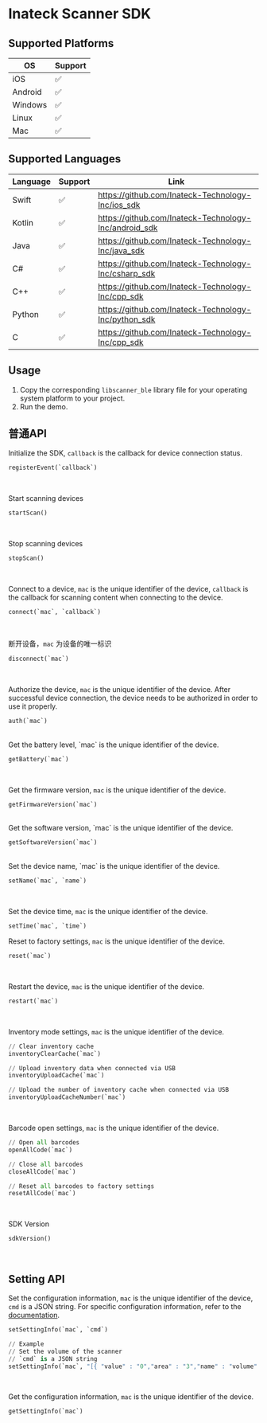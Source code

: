 # Inateck Scanner SDK

## Supported Platforms

| OS | Support |
| ------- | ------- |
| iOS | &#x2705; |
| Android | &#x2705; |
| Windows | &#x2705; |
| Linux | &#x2705; |
| Mac | &#x2705; |

## Supported Languages
   
| Language | Support | Link |
| ------- | ------- | ------- |
| Swift | &#x2705; | https://github.com/Inateck-Technology-Inc/ios_sdk |
| Kotlin | &#x2705; | https://github.com/Inateck-Technology-Inc/android_sdk |
| Java | &#x2705; | https://github.com/Inateck-Technology-Inc/java_sdk |
| C# | &#x2705; | https://github.com/Inateck-Technology-Inc/csharp_sdk |
| C++ | &#x2705; | https://github.com/Inateck-Technology-Inc/cpp_sdk |
| Python | &#x2705; | https://github.com/Inateck-Technology-Inc/python_sdk |
| C | &#x2705; | https://github.com/Inateck-Technology-Inc/cpp_sdk |

## Usage
1. Copy the corresponding `libscanner_ble` library file for your operating system platform to your project.
2. Run the demo.

## 普通API  

Initialize the SDK, `callback` is the callback for device connection status.

```python
registerEvent(`callback`)
```

<br>

Start scanning devices

```python
startScan()
```

<br>

Stop scanning devices

```python
stopScan()
```

<br>

Connect to a device, `mac` is the unique identifier of the device, `callback` is the callback for scanning content when connecting to the device.

```python
connect(`mac`, `callback`)
```

<br>

断开设备，`mac` 为设备的唯一标识

```python
disconnect(`mac`)
```

<br>

Authorize the device, `mac` is the unique identifier of the device. After successful device connection, the device needs to be authorized in order to use it properly.
```python
auth(`mac`)
```

<br>
Get the battery level, `mac` is the unique identifier of the device.

```python
getBattery(`mac`)
```

<br>

Get the firmware version, `mac` is the unique identifier of the device.

```python
getFirmwareVersion(`mac`)
```

<br>
Get the software version, `mac` is the unique identifier of the device.

```python
getSoftwareVersion(`mac`)
```

<br>
Set the device name, `mac` is the unique identifier of the device.

```python
setName(`mac`, `name`)
```

<br>

Set the device time, `mac` is the unique identifier of the device.

```python
setTime(`mac`, `time`)
```

Reset to factory settings, `mac` is the unique identifier of the device.

```python
reset(`mac`)
```

<br>

Restart the device, `mac` is the unique identifier of the device.

```python
restart(`mac`)
```

<br>

Inventory mode settings, `mac` is the unique identifier of the device.

```python
// Clear inventory cache
inventoryClearCache(`mac`)

// Upload inventory data when connected via USB
inventoryUploadCache(`mac`)

// Upload the number of inventory cache when connected via USB
inventoryUploadCacheNumber(`mac`)
```

<br>

Barcode open settings, `mac` is the unique identifier of the device.

```python
// Open all barcodes
openAllCode(`mac`)

// Close all barcodes
closeAllCode(`mac`)

// Reset all barcodes to factory settings
resetAllCode(`mac`)
```

<br>

SDK Version

```python
sdkVersion()
```

<br>

## Setting API

Set the configuration information, `mac` is the unique identifier of the device, `cmd` is a JSON string. For specific configuration information, refer to the [documentation](./info.md).

```python
setSettingInfo(`mac`, `cmd`)

// Example
// Set the volume of the scanner
// `cmd` is a JSON string
setSettingInfo(`mac`, "[{ "value" : "0","area" : "3","name" : "volume" }]")
```

<br>


Get the configuration information, `mac` is the unique identifier of the device.

```python
getSettingInfo(`mac`)
```


